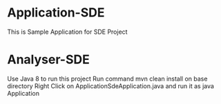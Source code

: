 # Application-SDE
This is Sample Application for SDE Project
# Analyser-SDE
Use Java 8 to run this project
Run command mvn clean install on base directory
Right Click on ApplicationSdeApplication.java and run it as java Application